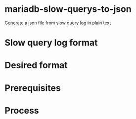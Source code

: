 # mariadb-slow-querys-to-json 

Generate a json file from slow query log in plain text

# Slow query log format


# Desired format

# Prerequisites

# Process
